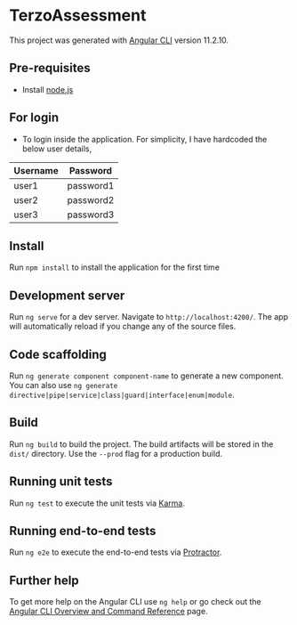 # TerzoAssessment

This project was generated with [Angular CLI](https://github.com/angular/angular-cli) version 11.2.10.

## Pre-requisites
* Install [node.js](https://nodejs.org/en/download/)

## For login
* To login inside the application. For simplicity, I have hardcoded the below user details,

| Username | Password |
| ------ | ------ |
| user1 | password1 |
| user2 | password2 |
| user3 | password3 |


## Install

Run `npm install` to install the application for the first time

## Development server

Run `ng serve` for a dev server. Navigate to `http://localhost:4200/`. The app will automatically reload if you change any of the source files.

## Code scaffolding

Run `ng generate component component-name` to generate a new component. You can also use `ng generate directive|pipe|service|class|guard|interface|enum|module`.

## Build

Run `ng build` to build the project. The build artifacts will be stored in the `dist/` directory. Use the `--prod` flag for a production build.

## Running unit tests

Run `ng test` to execute the unit tests via [Karma](https://karma-runner.github.io).

## Running end-to-end tests

Run `ng e2e` to execute the end-to-end tests via [Protractor](http://www.protractortest.org/).

## Further help

To get more help on the Angular CLI use `ng help` or go check out the [Angular CLI Overview and Command Reference](https://angular.io/cli) page.
